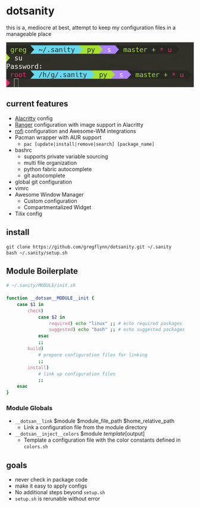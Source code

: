 # dotsanity
this is a, mediocre at best, attempt to keep my configuration files in a manageable place

![Image of dotsanity prompt](dotsanity.png)

## current features
* [Alacritty](https://github.com/jwilm/alacritty) config
* [Ranger](https://github.com/ranger/ranger) configuration with image support in Alacritty
* [rofi](https://github.com/DaveDavenport/rofi) configuration and Awesome-WM integrations
* Pacman wrapper with AUR support
  * `pac [update|install|remove|search] [package_name]`
* bashrc
  * supports private variable sourcing
  * multi file organization
  * python fabric autocomplete
  * git autocomplete
* global git configuration
* vimrc
* Awesome Window Manager
  * Custom configuration
  * Compartmentalized Widget
* Tilix config

## install
```
git clone https://github.com/gregflynn/dotsanity.git ~/.sanity
bash ~/.sanity/setup.sh
```

## Module Boilerplate
```bash
# ~/.sanity/MODULE/init.sh

function __dotsan__MODULE__init {
    case $1 in
        check)
            case $2 in
                required) echo "linux" ;; # echo required packages
                suggested) echo "bash" ;; # echo suggested packages 
            esac
            ;;
        build)
            # prepare configuration files for linking
            ;;
        install)
            # link up configuration files
            ;;
    esac
}
```

### Module Globals
- `__dotsan__link` $module $module_file_path $home_relative_path
    - Link a configuration file from the module directory
- `__dotsan__inject__colors` $module $template [$output]
    - Template a configuration file with the color constants defined in `colors.sh`

## goals
* never check in package code
* make it easy to apply configs
* No additional steps beyond `setup.sh`
* `setup.sh` is rerunable without error
